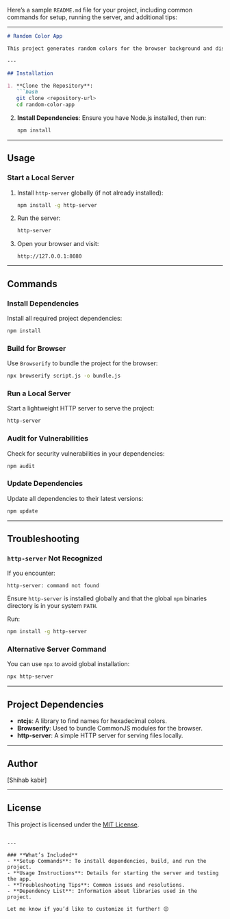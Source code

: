 Here’s a sample `README.md` file for your project, including common commands for setup, running the server, and additional tips:

---

```markdown
# Random Color App

This project generates random colors for the browser background and displays their names using the `ntcjs` library.

---

## Installation

1. **Clone the Repository**:
   ```bash
   git clone <repository-url>
   cd random-color-app
   ```

2. **Install Dependencies**:
   Ensure you have Node.js installed, then run:
   ```bash
   npm install
   ```

---

## Usage

### Start a Local Server

1. Install `http-server` globally (if not already installed):
   ```bash
   npm install -g http-server
   ```

2. Run the server:
   ```bash
   http-server
   ```

3. Open your browser and visit:
   ```
   http://127.0.0.1:8080
   ```

---

## Commands

### Install Dependencies
Install all required project dependencies:
```bash
npm install
```

### Build for Browser
Use `Browserify` to bundle the project for the browser:
```bash
npx browserify script.js -o bundle.js
```

### Run a Local Server
Start a lightweight HTTP server to serve the project:
```bash
http-server
```

### Audit for Vulnerabilities
Check for security vulnerabilities in your dependencies:
```bash
npm audit
```

### Update Dependencies
Update all dependencies to their latest versions:
```bash
npm update
```

---

## Troubleshooting

### `http-server` Not Recognized
If you encounter:
```
http-server: command not found
```
Ensure `http-server` is installed globally and that the global `npm` binaries directory is in your system `PATH`.

Run:
```bash
npm install -g http-server
```

### Alternative Server Command
You can use `npx` to avoid global installation:
```bash
npx http-server
```

---

## Project Dependencies

- **ntcjs**: A library to find names for hexadecimal colors.
- **Browserify**: Used to bundle CommonJS modules for the browser.
- **http-server**: A simple HTTP server for serving files locally.

---

## Author
[Shihab kabir]

---

## License
This project is licensed under the [MIT License](LICENSE).
```

---

### **What’s Included**
- **Setup Commands**: To install dependencies, build, and run the project.
- **Usage Instructions**: Details for starting the server and testing the app.
- **Troubleshooting Tips**: Common issues and resolutions.
- **Dependency List**: Information about libraries used in the project.

Let me know if you’d like to customize it further! 😊